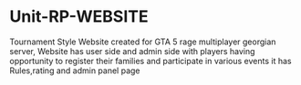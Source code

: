 ﻿# Unit-RP-WEBSITE

Tournament Style Website created for GTA 5 rage multiplayer georgian server, Website has user side and admin side
with players having opportunity to register their families and participate in various events 
it has Rules,rating and admin panel page
